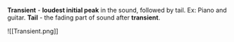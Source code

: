 **Transient** - **loudest initial peak** in the sound, followed by tail. Ex: Piano and guitar.
**Tail** - the fading part of sound after **transient**.

![[Transient.png]]